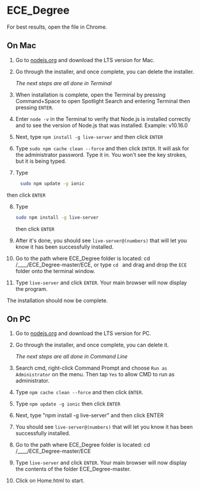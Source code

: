 # ECE_Degree

For best results, open the file in Chrome. 


## On Mac 

1. Go to [nodejs.org](https://nodejs.org/en/) and download the LTS version for Mac. 

2. Go through the installer, and once complete, you can delete the installer.

      *The next steps are all done in Terminal*
      
3. When installation is complete, open the Terminal by pressing Command+Space to open Spotlight Search and entering Terminal then pressing ```ENTER```.

4. Enter ```node -v``` in the Terminal to verify that Node.js is installed correctly and to see the version of Node.js that was installed. Example: v10.16.0

5. Next, type ```npm install -g live-server``` and then click ```ENTER```

6. Type  ```sudo npm cache clean --force``` and then click ```ENTER```. It will ask for the administrator password. Type it in. You won't see the key strokes, but it is being typed. 
     
7. Type
```bash
     sudo npm update -g ionic
```
then click ```ENTER```

 8. Type
    ```bash
    sudo npm install -g live-server
    ```
    then click ```ENTER```

9. After it's done, you should see ```live-server@(numbers)``` that will let you know it has been successfully installed. 

10. Go to the path where ECE_Degree folder is located: cd /____/ECE_Degree-master/ECE, or type ```cd ``` and drag and drop the ```ECE``` folder onto the terminal window. 

11. Type ```live-server``` and click ```ENTER```. Your main browser will now display the program.
     
 The installation should now be complete.     
     
    

## On PC 

1. Go to [nodejs.org](https://nodejs.org/en/) and download the LTS version for PC. 

2. Go through the installer, and once complete, you can delete it.

      *The next steps are all done in Command Line*

3. Search cmd, right-click Command Prompt and choose ```Run as Administrator``` on the menu. Then tap ```Yes``` to allow CMD to run as administrator.
      
 4. Type ```npm cache clean --force``` and then click ```ENTER```.
     
5. Type ```npm update -g ionic``` then click ```ENTER```     
      
6. Next, type "npm install -g live-server" and then click ENTER

7. You should see ```live-server@(numbers)``` that will let you know it has been successfully installed. 

8. Go to the path where ECE_Degree folder is located: cd /____/ECE_Degree-master/ECE

9. Type ```live-server``` and click ```ENTER```. Your main browser will now display the contents of the folder ECE_Degree-master.

10. Click on Home.html to start.
